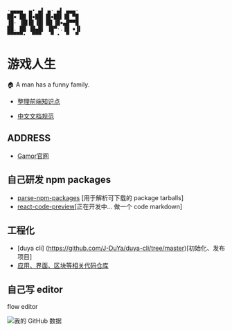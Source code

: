 ```
·▄▄▄▄  ▄• ▄▌ ▄· ▄▌ ▄▄▄· 
██▪ ██ █▪██▌▐█▪██▌▐█ ▀█ 
▐█· ▐█▌█▌▐█▌▐█▌▐█▪▄█▀▀█ 
██. ██ ▐█▄█▌ ▐█▀·.▐█ ▪▐▌
▀▀▀▀▀•  ▀▀▀   ▀ •  ▀  ▀ 
```

# 游戏人生

🏠 A man has a funny family.

- [整理前端知识点](https://github.com/J-DuYa/DY-Book)

- [中文文档规范](https://github.com/J-DuYa/document-style-guide)

## ADDRESS

- [Gamor官网](https://github.com/J-DuYa/gamor)

## 自己研发 npm packages
- [parse-npm-packages](https://github.com/J-DuYa/parse-npm-packages) [用于解析可下载的 package tarballs]
- [react-code-preview](https://github.com/J-DuYa/react-preview-markdown)[正在开发中... 做一个 code markdown]

## 工程化
- [duya cli] (https://github.com/J-DuYa/duya-cli/tree/master)[初始化、发布项目]
- [应用、界面、区块等相关代码仓库](https://github.com/gamor-work)

## 自己写 editor

flow editor

![我的 GitHub 数据](https://github-readme-stats.vercel.app/api?username=J-DuYa&show_icons=true&theme=dark&count_private=true)

